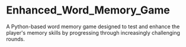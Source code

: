 # Enhanced_Word_Memory_Game
A Python-based word memory game designed to test and enhance the player's memory skills by progressing through increasingly challenging rounds.
